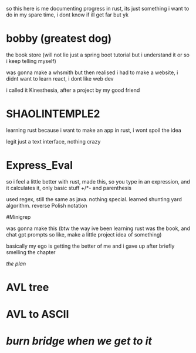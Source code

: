 

 so this here is me documenting progress in rust, its just something i want to do in my spare time, i dont know if ill get far but yk
 

# bobby (greatest dog)
the book store (will not lie just a spring boot tutorial but i understand it or so i keep telling myself)

was gonna make a whsmith but then realised i had to make a website, i didnt want to learn react, i dont like web dev

i called it Kinesthesia, after a project by my good friend

# SHAOLINTEMPLE2

learning rust because i want to make an app in rust, i wont spoil the idea

legit just a text interface, nothing crazy

# Express_Eval

so i feel a little better with rust, made this, so you type in an expression, and it calculates it, only basic stuff +/*- and parenthesis

used regex, still the same as java. nothing special. learned shunting yard algorithm. reverse Polish notation 

#Minigrep

was gonna make this (btw the way ive been learning rust was the book, and chat gpt prompts so like, make a little project idea of something)

basically my ego is getting the better of me and i gave up after briefly smelling the chapter

*the plan*

# AVL tree

# AVL to ASCII

# *burn bridge when we get to it*



